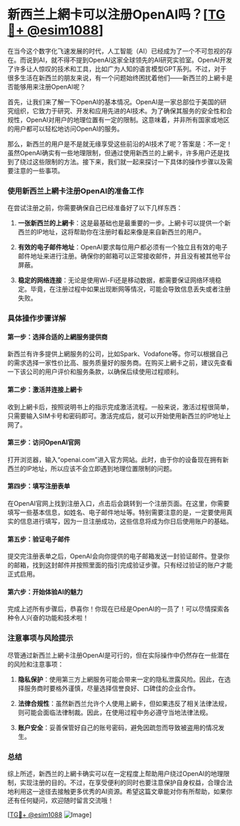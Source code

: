 # 新西兰上網卡可以注册OpenAI吗？[[TG💪+ @esim1088](https://t.me/s/esim1088)]

在当今这个数字化飞速发展的时代，人工智能（AI）已经成为了一个不可忽视的存在。而说到AI，就不得不提到OpenAI这家全球领先的AI研究实验室。OpenAI开发了许多让人惊叹的技术和工具，比如广为人知的语言模型GPT系列。不过，对于很多生活在新西兰的朋友来说，有一个问题始终困扰着他们——新西兰的上網卡是否能够用来注册OpenAI呢？

首先，让我们来了解一下OpenAI的基本情况。OpenAI是一家总部位于美国的研究组织，它致力于研究、开发和应用先进的AI技术。为了确保其服务的安全性和合规性，OpenAI对用户的地理位置有一定的限制。这意味着，并非所有国家或地区的用户都可以轻松地访问OpenAI的服务。

那么，新西兰的用户是不是就无缘享受这些前沿的AI技术了呢？答案是：不一定！虽然OpenAI确实有一些地理限制，但通过使用新西兰的上網卡，许多用户还是找到了绕过这些限制的方法。接下来，我们就一起来探讨一下具体的操作步骤以及需要注意的一些事项。

### 使用新西兰上網卡注册OpenAI的准备工作

在尝试注册之前，你需要确保自己已经准备好了以下几样东西：

1. **一张新西兰的上網卡**：这是最基础也是最重要的一步。上網卡可以提供一个新西兰的IP地址，这将帮助你在注册时看起来像是来自新西兰的用户。
   
2. **有效的电子邮件地址**：OpenAI要求每位用户都必须有一个独立且有效的电子邮件地址来进行注册。确保你的邮箱可以正常接收邮件，并且没有被其他平台屏蔽。

3. **稳定的网络连接**：无论是使用Wi-Fi还是移动数据，都需要保证网络环境稳定。毕竟，在注册过程中如果出现断网等情况，可能会导致信息丢失或者注册失败。

### 具体操作步骤详解

#### 第一步：选择合适的上網服务提供商
新西兰有许多提供上網服务的公司，比如Spark、Vodafone等。你可以根据自己的需求选择一家性价比高、服务质量好的服务商。在购买上網卡之前，建议先查看一下该公司的用户评价和服务条款，以确保后续使用过程顺利。

#### 第二步：激活并连接上網卡
收到上網卡后，按照说明书上的指示完成激活流程。一般来说，激活过程很简单，只需要输入SIM卡号和密码即可。激活完成后，就可以开始使用新西兰的IP地址上网了。

#### 第三步：访问OpenAI官网
打开浏览器，输入“openai.com”进入官方网站。此时，由于你的设备现在拥有新西兰的IP地址，所以应该不会立即遇到地理位置限制的问题。

#### 第四步：填写注册表单
在OpenAI官网上找到注册入口，点击后会跳转到一个注册页面。在这里，你需要填写一些基本信息，如姓名、电子邮件地址等。特别需要注意的是，一定要使用真实的信息进行填写，因为一旦注册成功，这些信息将成为你日后使用账户的基础。

#### 第五步：验证电子邮件
提交完注册表单之后，OpenAI会向你提供的电子邮箱发送一封验证邮件。登录你的邮箱，找到这封邮件并按照里面的指引完成验证步骤。只有经过验证的账户才能正式启用。

#### 第六步：开始体验AI的魅力
完成上述所有步骤后，恭喜你！你现在已经是OpenAI的一员了！可以尽情探索各种令人兴奋的功能和技术啦！

### 注意事项与风险提示

尽管通过新西兰上網卡注册OpenAI是可行的，但在实际操作中仍然存在一些潜在的风险和注意事项：

1. **隐私保护**：使用第三方上網服务可能会带来一定的隐私泄露风险。因此，在选择服务商时要格外谨慎，尽量选择信誉良好、口碑佳的企业合作。

2. **法律合规性**：虽然新西兰允许个人使用上網卡，但如果违反了相关法律法规，则可能会面临法律制裁。因此，在使用过程中务必遵守当地法律法规。

3. **账户安全**：妥善保管好自己的账号密码，避免因疏忽而导致被盗用的情况发生。

### 总结

综上所述，新西兰的上網卡确实可以在一定程度上帮助用户绕过OpenAI的地理限制，实现注册的目的。不过，在享受便利的同时也要注意保护自身权益，合理合法地利用这一途径去接触更多优秀的AI资源。希望这篇文章能对你有所帮助，如果你还有任何疑问，欢迎随时留言交流哦！

[[TG💪+ @esim1088](https://t.me/s/esim1088) ![Image](https://i.postimg.cc/4NQfJmqS/Snipaste-2025-05-13-00-14-12.png)]
